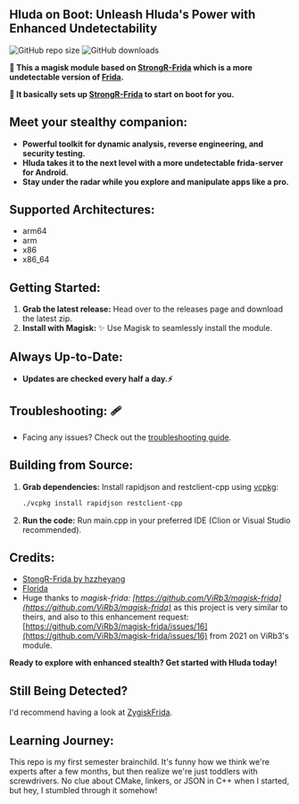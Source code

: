 ## **Hluda on Boot: Unleash Hluda's Power with Enhanced Undetectability**

![GitHub repo size](https://img.shields.io/github/repo-size/Exo1i/MagiskHluda)
![GitHub downloads](https://img.shields.io/github/downloads/Exo1i/magiskhluda/total)

**🌟 This a magisk module based on [StrongR-Frida](https://github.com/hzzheyang/strongR-frida-android) which is a more
undetectable version of [Frida](https://github.com/frida/frida/).**

**🌟 It basically sets up [StrongR-Frida](https://github.com/hzzheyang/strongR-frida-android) to start on boot for you.**

## **Meet your stealthy companion:** ️‍

- **Powerful toolkit for dynamic analysis, reverse engineering, and security testing.**
- **Hluda takes it to the next level with a more undetectable frida-server for Android.**
- **Stay under the radar while you explore and manipulate apps like a pro.**

## **Supported Architectures:** ️

- arm64
- arm
- x86
- x86_64

## **Getting Started:**

1. **Grab the latest release:**  Head over to the releases page and download the latest zip.
2. **Install with Magisk:** ✨ Use Magisk to seamlessly install the module.

## **Always Up-to-Date:**

- **Updates are checked every half a day.⚡**

## **Troubleshooting:** 🩹

- Facing any issues? Check out
  the [troubleshooting guide](https://github.com/Exo1i/MagiskHluda/blob/main/troubleshooting.md).

## **Building from Source:** ️

1. **Grab dependencies:**  Install rapidjson and restclient-cpp using [vcpkg](https://vcpkg.io/en/getting-started):
   ```bash
   ./vcpkg install rapidjson restclient-cpp

2. **Run the code:** Run main.cpp in your preferred IDE (Clion or Visual Studio recommended).

## **Credits:**

- [StongR-Frida by hzzheyang](https://github.com/hzzheyang/strongR-frida-android)
- [Florida](https://github.com/Ylarod/Florida)
- Huge thanks to _magisk-frida: [https://github.com/ViRb3/magisk-frida](https://github.com/ViRb3/magisk-frida)_ as this
  project is very similar to theirs, and also to this enhancement
  request: [https://github.com/ViRb3/magisk-frida/issues/16](https://github.com/ViRb3/magisk-frida/issues/16) from 2021
  on ViRb3's module.

**Ready to explore with enhanced stealth? Get started with Hluda today!**

## **Still Being Detected?**

I'd recommend having a look at [ZygiskFrida](https://github.com/lico-n/ZygiskFrida).

## **Learning Journey:**

This repo is my first semester brainchild. It's funny how we think we're experts after a few months, but then realize
we're just toddlers with screwdrivers. No clue about CMake, linkers, or JSON in C++ when I started, but hey, I stumbled
through it somehow!


